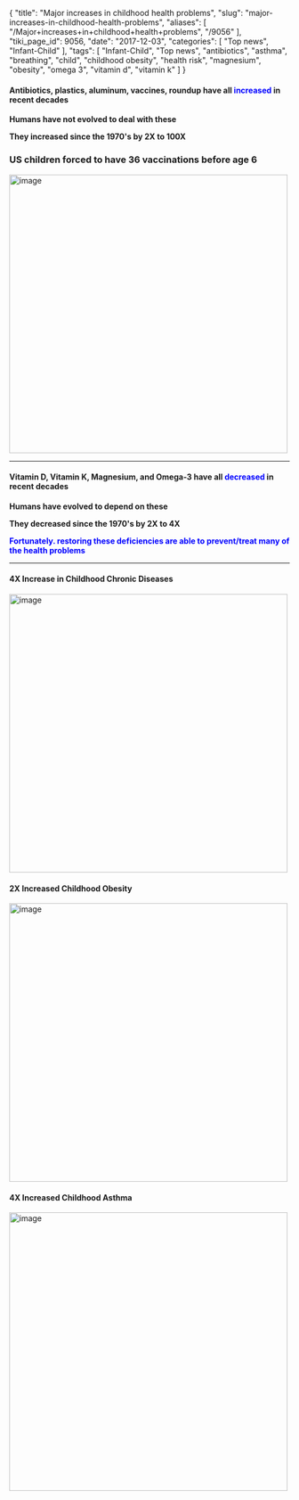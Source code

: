 {
    "title": "Major increases in childhood health problems",
    "slug": "major-increases-in-childhood-health-problems",
    "aliases": [
        "/Major+increases+in+childhood+health+problems",
        "/9056"
    ],
    "tiki_page_id": 9056,
    "date": "2017-12-03",
    "categories": [
        "Top news",
        "Infant-Child"
    ],
    "tags": [
        "Infant-Child",
        "Top news",
        "antibiotics",
        "asthma",
        "breathing",
        "child",
        "childhood obesity",
        "health risk",
        "magnesium",
        "obesity",
        "omega 3",
        "vitamin d",
        "vitamin k"
    ]
}


#### Antibiotics, plastics, aluminum, vaccines, roundup have all <span style="color:#00F;">increased</span> in recent decades

 **Humans have not evolved to deal with these** 

 **They increased since the 1970's  by 2X to 100X** 

### US children forced to have 36 vaccinations before age 6

<img src="https://d1bk1kqxc0sym.cloudfront.net/attachments/jpeg/vaccines-by-age-6-us-only-vs-time-36.jpg" alt="image" width="500">

---

#### Vitamin D, Vitamin K, Magnesium, and Omega-3 have all <span style="color:#00F;">decreased</span> in recent decades

 **Humans have evolved to depend on these** 

 **They decreased since the 1970's by  2X to 4X** 

 **<span style="color:#00F;">Fortunately. restoring these deficiencies are able to prevent/treat many of the health problems</span>** 

---

#### 4X Increase in Childhood Chronic Diseases

<img src="https://d1bk1kqxc0sym.cloudfront.net/attachments/jpeg/4x-increase-in-chronic-diseases-in-children-in-40-years.jpg" alt="image" width="500">

#### 2X Increased Childhood Obesity

<img src="https://d1bk1kqxc0sym.cloudfront.net/attachments/jpeg/childhood-obesity-cdc.jpg" alt="image" width="500">

#### 4X Increased Childhood Asthma

<img src="https://d1bk1kqxc0sym.cloudfront.net/attachments/jpeg/asthma-increasing.jpg" alt="image" width="500">